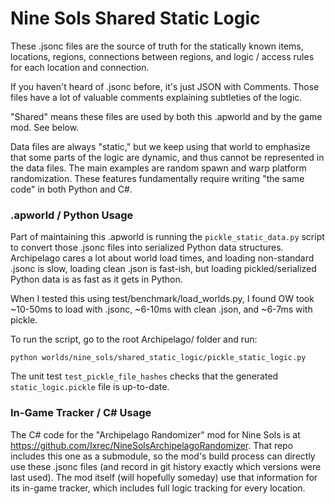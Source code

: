 # Nine Sols Shared Static Logic

These .jsonc files are the source of truth for the statically known items, locations, regions, connections between regions, and logic / access rules for each location and connection.

If you haven't heard of .jsonc before, it's just JSON with Comments.
Those files have a lot of valuable comments explaining subtleties of the logic.

"Shared" means these files are used by both this .apworld and by the game mod. See below.

Data files are always "static," but we keep using that world to emphasize that some parts of the logic are dynamic, and thus cannot be represented in the data files.
The main examples are random spawn and warp platform randomization.
These features fundamentally require writing "the same code" in both Python and C#.

### .apworld / Python Usage

Part of maintaining this .apworld is running the `pickle_static_data.py` script to convert those .jsonc files into serialized Python data structures.
Archipelago cares a lot about world load times, and loading non-standard .jsonc is slow, loading clean .json is fast-ish, but loading pickled/serialized Python data is as fast as it gets in Python.

When I tested this using test/benchmark/load_worlds.py, I found OW took ~10-50ms to load with .jsonc, ~6-10ms with clean .json, and ~6-7ms with pickle.

To run the script, go to the root Archipelago/ folder and run:
```shell
python worlds/nine_sols/shared_static_logic/pickle_static_logic.py
```

The unit test `test_pickle_file_hashes` checks that the generated `static_logic.pickle` file is up-to-date.

### In-Game Tracker / C# Usage

The C# code for the "Archipelago Randomizer" mod for Nine Sols is at https://github.com/Ixrec/NineSolsArchipelagoRandomizer.
That repo includes this one as a submodule, so the mod's build process can directly use these .jsonc files (and record in git history exactly which versions were last used).
The mod itself (will hopefully someday) use that information for its in-game tracker, which includes full logic tracking for every location.